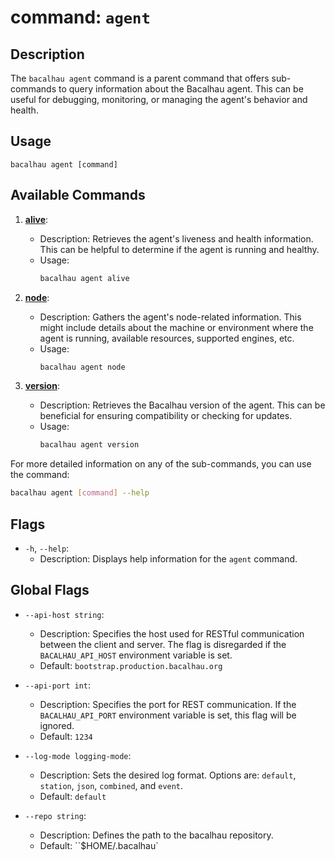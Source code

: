 # command: `agent`

## Description

The `bacalhau agent` command is a parent command that offers sub-commands to query information about the Bacalhau agent. This can be useful for debugging, monitoring, or managing the agent's behavior and health.

## Usage

```
bacalhau agent [command]
```

## Available Commands

1. **[alive](./alive)**:
    - Description: Retrieves the agent's liveness and health information. This can be helpful to determine if the agent is running and healthy.
    - Usage:
        ```bash
        bacalhau agent alive
        ```

2. **[node](./node)**:
    - Description: Gathers the agent's node-related information. This might include details about the machine or environment where the agent is running, available resources, supported engines, etc.
    - Usage:
        ```bash
        bacalhau agent node
        ```

3. **[version](./version)**:
    - Description: Retrieves the Bacalhau version of the agent. This can be beneficial for ensuring compatibility or checking for updates.
    - Usage:
        ```bash
        bacalhau agent version
        ```

For more detailed information on any of the sub-commands, you can use the command:
```bash
bacalhau agent [command] --help
```

## Flags

- `-h`, `--help`:
    - Description: Displays help information for the `agent` command.


## Global Flags

- `--api-host string`:
    - Description: Specifies the host used for RESTful communication between the client and server. The flag is disregarded if the `BACALHAU_API_HOST` environment variable is set.
    - Default: `bootstrap.production.bacalhau.org`

- `--api-port int`:
    - Description: Specifies the port for REST communication. If the `BACALHAU_API_PORT` environment variable is set, this flag will be ignored.
    - Default: `1234`

- `--log-mode logging-mode`:
    - Description: Sets the desired log format. Options are: `default`, `station`, `json`, `combined`, and `event`.
    - Default: `default`

- `--repo string`:
    - Description: Defines the path to the bacalhau repository.
    - Default: ``$HOME/.bacalhau`



